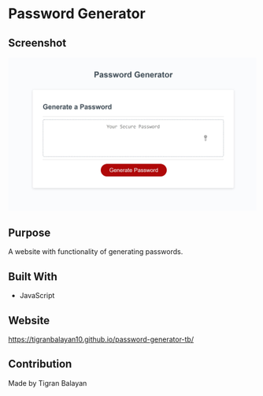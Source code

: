 # Password Generator

## Screenshot
![Mockup Screenshot](./mockup.jpg)

## Purpose
A website with functionality of generating passwords.

## Built With
* JavaScript

## Website
https://tigranbalayan10.github.io/password-generator-tb/

## Contribution
Made by Tigran Balayan
